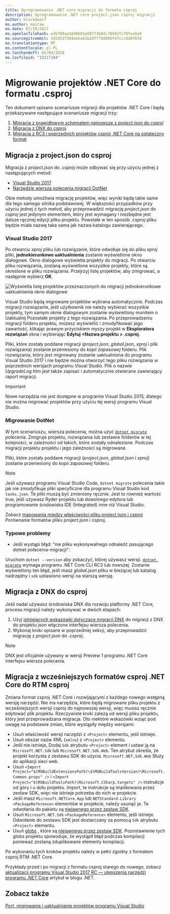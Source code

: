 ```yaml
---
title: Oprogramowanie .NET core migracji do formatu csproj
description: Oprogramowanie .NET core project.json csproj migracji
author: blackdwarf
ms.author: mairaw
ms.date: 07/19/2017
ms.openlocfilehash: e3b788aa3dd6601e80773b8dc78942fc70fea9a9
ms.sourcegitcommit: 3d5d33f384eeba41b2dff79d096f47ccc8d8f03d
ms.translationtype: MT
ms.contentlocale: pl-PL
ms.lasthandoff: 05/04/2018
ms.locfileid: "33217184"
---
```

# <a name="migrating-net-core-projects-to-the-csproj-format"></a>Migrowanie projektów .NET Core do formatu .csproj

Ten dokument opisano scenariusze migracji dla projektów .NET Core i będą przekazywane następujące scenariusze migracji trzy:

1. [Migracja z prawidłowym schematem najnowsze z *project.json* do *csproj*](#migration-from-projectjson-to-csproj)
2. [Migracja z DNX do csproj](#migration-from-dnx-to-csproj)
3. [Migracja z RC3 i poprzednich projektów csproj .NET Core na ostateczny format](#migration-from-earlier-net-core-csproj-formats-to-rtm-csproj)

## <a name="migration-from-projectjson-to-csproj"></a>Migracja z project.json do csproj
Migracja z *project.json* do *.csproj* może odbywać się przy użyciu jednej z następujących metod:

- [Visual Studio 2017](#visual-studio-2017)
- [Narzędzie wiersza polecenia migracji DotNet](#dotnet-migrate)
 
Obie metody umożliwia migrację projektów, więc wyniki będą takie same dla tego samego silnika podstawowej. W większości przypadków przy użyciu jednej z tych metod, aby przeprowadzić migrację *project.json* do *csproj* jest jedynym elementem, który jest wymagany i niezbędne jest dalsze ręcznej edycji pliku projektu. Powstałe w ten sposób *.csproj* pliku będzie miała nazwę taka sama jak nazwa katalogu zawierającego.

### <a name="visual-studio-2017"></a>Visual Studio 2017

Po otwarciu *xproj* pliku lub rozwiązanie, które odwołuje się do pliku *xproj* pliki, **jednokierunkowe uaktualnienia** zostanie wyświetlone okno dialogowe. Okno dialogowe wyświetla projekty do migracji. Po otwarciu pliku rozwiązania, zostaną wyświetlone wszystkie projekty, które są określone w pliku rozwiązania. Przejrzyj listę projektów, aby zmigrować, a następnie wybierz **OK**.

![Wyświetla listę projektów przeznaczonych do migracji jednokierunkowe uaktualnienia okno dialogowe](media/one-way-upgrade.jpg)

Visual Studio będą migrowane projektów wybrana automatycznie. Podczas migracji rozwiązanie, jeśli użytkownik nie należy wybierać wszystkie projekty, tym samym oknie dialogowym zostanie wyświetlony monitem o Uaktualnij Pozostałe projekty z tego rozwiązania. Po przeprowadzeniu migracji folderu projektu, możesz wyświetlić i zmodyfikować jego zawartość, klikając prawym przyciskiem myszy projekt w **Eksploratora rozwiązań** okna i wybierając **Edytuj \<Nazwa projektu > .csproj**.

Pliki, które zostały poddane migracji (*project.json*, *global.json*, *xproj* i plik rozwiązania) zostanie przeniesiony do *kopii zapasowej* folderu. Plik rozwiązania, który jest migrowany zostanie uaktualniona do programu Visual Studio 2017 i nie będzie można otworzyć tego pliku rozwiązania w poprzednich wersjach programu Visual Studio. Plik o nazwie *UpgradeLog.htm* jest także zapisać i automatycznie otwierane zawierający raport migracji.

> [!IMPORTANT]
> Nowe narzędzia nie jest dostępne w programie Visual Studio 2015, dlatego nie można migrować projektów przy użyciu tej wersji programu Visual Studio.

### <a name="dotnet-migrate"></a>Migrowanie DotNet

W tym scenariuszu, wiersza polecenia, można użyć [ `dotnet migrate` ](../tools/dotnet-migrate.md) polecenia. Zmigruje projektu, rozwiązania lub zestawie folderów w tej kolejności, w zależności od takich, które zostały odnalezione. Podczas migracji projektu projektu i jego zależności są migrowane.

Pliki, które zostały poddane migracji (*project.json*, *global.json* i *xproj*) zostanie przeniesiony do *kopii zapasowej* folderu.

> [!NOTE]
> Jeśli używasz programu Visual Studio Code, `dotnet migrate` polecenia takie jak nie zmodyfikuje pliki specyficzne dla programu Visual Studio kod `tasks.json`. Te pliki muszą być zmieniony ręcznie. Jest to również wartość true, jeśli używasz Ryder projektu lub dowolnego edytora lub programowanie środowiska IDE (Integrated) inne niż Visual Studio. 

Zobacz [mapowania między właściwości pliku project.json i csproj](../tools/project-json-to-csproj.md) Porównanie formatów pliku project.json i csproj.

### <a name="common-issues"></a>Typowe problemy

- Jeśli wystąpi błąd: "nie pliku wykonywalnego odnaleźć pasującego dotnet polecenia-migracji":

Uruchom `dotnet --version` aby zobaczyć, której używasz wersji. [`dotnet migrate`](../tools/dotnet-migrate.md) wymaga programu .NET Core CLI RC3 lub nowszej.
Zostanie wyświetlony ten błąd, jeśli masz *global.json* pliku w bieżącej lub katalog nadrzędny i `sdk` ustawiono wersji na starszą wersję.

## <a name="migration-from-dnx-to-csproj"></a>Migracja z DNX do csproj
Jeśli nadal używasz środowiska DNX dla rozwoju platformy .NET Core, procesu migracji należy wykonywać w dwóch etapach:

1. Użyj [istniejących wskazówki dotyczące migracji DNX](from-dnx.md) do migracji z DNX do projektu json włączone interfejsu wiersza polecenia.
2. Wykonaj kroki opisane w poprzedniej sekcji, aby przeprowadzić migrację z *project.json* do *.csproj*.  

> [!NOTE]
> DNX jest oficjalnie używany w wersji Preview 1 programu .NET Core interfejsu wiersza polecenia. 

## <a name="migration-from-earlier-net-core-csproj-formats-to-rtm-csproj"></a>Migracja z wcześniejszych formatów csproj .NET Core do RTM csproj
Zmiana format csproj .NET Core i rozwijającymi z każdego nowego wstępną wersję narzędzi. Nie ma narzędzia, które będą migrowane pliku projektu z wcześniejszych wersji csproj do najnowszej wersji, więc musisz ręcznie edytować plik projektu. Rzeczywiste kroki zależą od wersji pliku projektu, który jest przeprowadzana migracja. Oto niektóre wskazówki wziąć pod uwagę na podstawie zmian, które wystąpiły między wersjami:

* Usuń właściwość wersji narzędzi z `<Project>` elementu, jeśli istnieje. 
* Usuń obszar nazw XML (`xmlns`) z `<Project>` elementu.
* Jeśli nie istnieje, Dodaj `Sdk` atrybutu `<Project>` element i ustaw ją na `Microsoft.NET.Sdk` lub `Microsoft.NET.Sdk.Web`. Ten atrybut określa, że projekt korzysta z zestawu SDK do użycia. `Microsoft.NET.Sdk.Web` Służy do aplikacji sieci web.
* Usuń `<Import Project="$(MSBuildExtensionsPath)\$(MSBuildToolsVersion)\Microsoft.Common.props" />` i `<Import Project="$(MSBuildToolsPath)\Microsoft.CSharp.targets" />` instrukcje od góry i u dołu projektu. Import, te instrukcje są implikowana przez zestaw SDK, więc nie istnieje potrzeba do nich w projekcie. 
* Jeśli masz `Microsoft.NETCore.App` lub `NETStandard.Library` `<PackageReference>` elementów w projekcie, należy usunąć je. Te odwołania do pakietu są [niejawnego przez zestaw SDK](https://aka.ms/sdkimplicitrefs). 
* Usuń `Microsoft.NET.Sdk` `<PackageReference>` elementu, jeśli istnieje. Odwołanie do zestawu SDK jest dostarczany za pomocą `Sdk` atrybutu `<Project>` elementu. 
* Usuń [globs](https://en.wikipedia.org/wiki/Glob_(programming)) , które są [niejawnego przez zestaw SDK](../tools/csproj.md#default-compilation-includes-in-net-core-projects). Pozostawienie tych globs projektu spowoduje, że wystąpił błąd podczas kompilacji ponieważ zostaną zduplikowane elementy kompilacji. 

Po wykonaniu tych kroków projektu należy w pełni zgodny z formatem csproj RTM .NET Core. 

Przykłady przed i po migracji z formatu csproj starego do nowego, zobacz [aktualizacji programu Visual Studio 2017 RC — ulepszenia narzędzi programu .NET Core](https://blogs.msdn.microsoft.com/dotnet/2016/12/12/updating-visual-studio-2017-rc-net-core-tooling-improvements/) artykuł w blogu .NET.

## <a name="see-also"></a>Zobacz także
[Port, migrowanie i uaktualnianie projektów programu Visual Studio](/visualstudio/porting/port-migrate-and-upgrade-visual-studio-projects)
